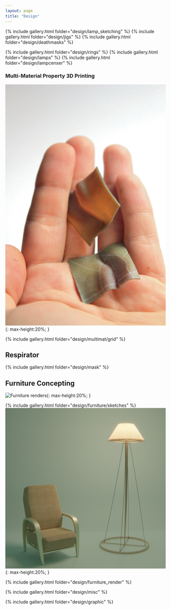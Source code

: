 ```yaml
---
layout: page
title: "Design"
---
```

{% include gallery.html folder="design/lamp_sketching" %}
{% include gallery.html folder="design/jigs" %}
{% include gallery.html folder="design/deathmasks" %}

{% include gallery.html folder="design/rings" %}
{% include gallery.html folder="design/lamps" %}
{% include gallery.html folder="design/lampcenser" %}

### Multi-Material Property 3D Printing

![Multimaterial face scan](/media/images/design/multimat/design_industrial_multimaterial_facescan.jpeg){: max-height:20%; }

{% include gallery.html folder="design/multimat/grid" %}

## Respirator

{% include gallery.html folder="design/mask" %}

## Furniture Concepting

![Furniture renders](/media/images/design/furniture/design_industrial_furniture_rendering(2).jpeg){: max-height:20%; }

{% include gallery.html folder="design/furniture/sketches" %}
![Furniture renders](/media/images/design/furniture/design_industrial_furniture_rendering(1).jpeg){: max-height:20%; }

{% include gallery.html folder="design/furniture_render" %}

{% include gallery.html folder="design/misc" %}

{% include gallery.html folder="design/graphic" %}
